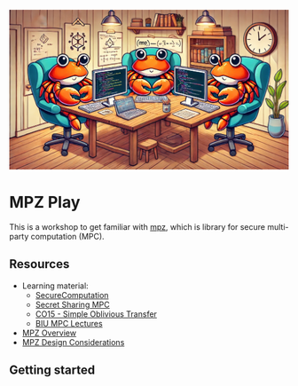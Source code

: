 <p align="center">
    <img src="./mpc-ferris.png" width=1280 />
</p>

# MPZ Play

This is a workshop to get familiar with [mpz](https://github.com/privacy-scaling-explorations/mpz),
which is library for secure multi-party computation (MPC).

## Resources
- Learning material:
  - [SecureComputation](https://securecomputation.org/)
  - [Secret Sharing MPC](https://eprint.iacr.org/2022/062)
  - [CO15 - Simple Oblivious Transfer](https://eprint.iacr.org/2015/267)
  - [BIU MPC Lectures](https://www.youtube.com/playlist?list=PL8Vt-7cSFnw1F7bBFws2kWA-7JVFkqKTy)
- [MPZ Overview](https://github.com/privacy-scaling-explorations/mpz/blob/dev/README.md)
- [MPZ Design Considerations](https://github.com/privacy-scaling-explorations/mpz/blob/dev/DESIGN.md)

## Getting started

